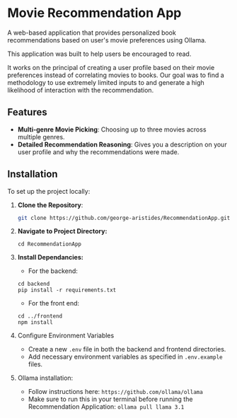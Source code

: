 # Movie Recommendation App

A web-based application that provides personalized book recommendations based on user's movie preferences using Ollama.

This application was built to help users be encouraged to read.

It works on the principal of creating a user profile based on their movie preferences instead of correlating movies to books. Our goal was to find a methodology to use extremely limited inputs to and generate a high likelihood of interaction with the recommendation.

## Features

- **Multi-genre Movie Picking**: Choosing up to three movies across multiple genres.
- **Detailed Recommendation Reasoning**: Gives you a description on your user profile and why the recommendations were made.

## Installation

To set up the project locally:

1. **Clone the Repository**:
   ```bash
   git clone https://github.com/george-aristides/RecommendationApp.git
2. **Navigate to Project Directory:**
    ```
    cd RecommendationApp
3. **Install Dependancies:**
    - For the backend:
    ```
    cd backend
    pip install -r requirements.txt
    ```
    - For the front end:
    ```
    cd ../frontend
    npm install
    ```
4. Configure Environment Variables
    - Create a new ```.env``` file in both the backend and frontend directories.
    - Add necessary environment variables as specified in ```.env.example``` files.

5. Ollama installation:
    - Follow instructions here:
    ```https://github.com/ollama/ollama```
    - Make sure to run this in your terminal before running the Recommendation Application:
    ```ollama pull llama 3.1```
